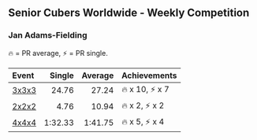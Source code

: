 ## Senior Cubers Worldwide - Weekly Competition
### Jan Adams-Fielding

🔥 = PR average, ⚡ = PR single.

| Event | Single | Average | Achievements|
| :-- | --: | --: | :-- |
| [3x3x3](jan_adams_fielding/333.md) | 24.76 | 27.24 | <span style="white-space: nowrap">🔥 x 10, ⚡ x 7</span> |
| [2x2x2](jan_adams_fielding/222.md) | 4.76 | 10.94 | <span style="white-space: nowrap">🔥 x 2, ⚡ x 2</span> |
| [4x4x4](jan_adams_fielding/444.md) | 1:32.33 | 1:41.75 | <span style="white-space: nowrap">🔥 x 5, ⚡ x 4</span> |

<!-- Global site tag (gtag.js) - Google Analytics -->
<script async src="https://www.googletagmanager.com/gtag/js?id=UA-86348435-3"></script>
<script>window.dataLayer = window.dataLayer || []; function gtag() {dataLayer.push(arguments);} gtag('js', new Date()); gtag('config', 'UA-86348435-3');</script>
